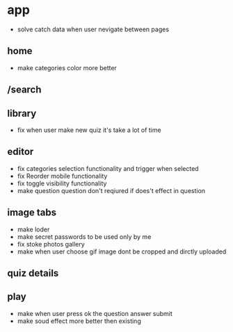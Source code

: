 # app

- solve catch data when user nevigate between pages

## home

- make categories color more better

## /search

## library

- fix when user make new quiz it's take a lot of time

## editor

- fix categories selection functionality and trigger when selected
- fix Reorder mobile functionality
- fix toggle visibility functionality
- make question question don't reqiured if does't effect in question

## image tabs

- make loder
- make secret passwords to be used only by me
- fix stoke photos gallery
- make when user choose gif image dont be cropped and dirctly uploaded

## quiz details

## play

- make when user press ok the question answer submit
- make soud effect more better then existing
